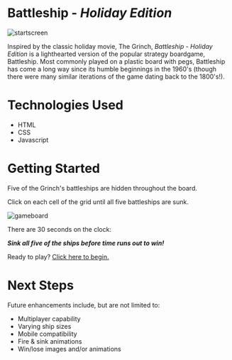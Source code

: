 # Battleship - _Holiday Edition_ 

![startscreen](https://user-images.githubusercontent.com/60244001/206225739-010b85bb-1185-4426-b552-37ac86dbe069.jpg)


Inspired by the classic holiday movie, The Grinch, *Battleship - Holiday Edition* is a lighthearted version of the popular strategy boardgame, Battleship. Most commonly played on a plastic board with pegs, Battleship has come a long way since its humble beginnings in the 1960's (though there were many similar iterations of the game dating back to the 1800's!). 

# Technologies Used 
- HTML
- CSS 
- Javascript 

# Getting Started 
Five of the Grinch's battleships are hidden throughout the board. 
    
Click on each cell of the grid until all five battleships are sunk. 

![gameboard](https://user-images.githubusercontent.com/60244001/206226052-b5efba1d-c0de-4b91-9b6f-8f03ebc31c0b.png)


There are 30 seconds on the clock:  

__*Sink all five of the ships before time runs out to win!*__

Ready to play? [Click here to begin.](https://ayspina.github.io/battleship/)

# Next Steps 
Future enhancements include, but are not limited to:

- Multiplayer capability 
- Varying ship sizes 
- Mobile compatibility 
- Fire & sink animations 
- Win/lose images and/or animations 
